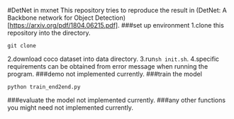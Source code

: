 #DetNet in mxnet
This repository tries to reproduce the result in (DetNet: A Backbone network for Object Detection)[https://arxiv.org/pdf/1804.06215.pdf].
###set up environment
1.clone this repository into the directory.
```
git clone 
```
2.download coco dataset into data directory.
3.run`sh init.sh`.
4.specific requirements can be obtained from error message when running the program.
###demo
not implemented currently.
###train the model
```
python train_end2end.py
```
###evaluate the model
not implemented currently.
###any other functions you might need
not implemented currently.
